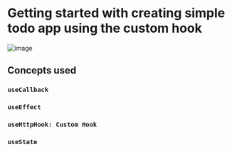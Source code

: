 # Getting started with creating simple todo app using the custom hook

![image](https://user-images.githubusercontent.com/30628211/224543731-198d030a-981a-4162-8cd9-ebee1c71bb9b.png)

## Concepts used

### `useCallback`
### `useEffect`
### `useHttpHook: Custom Hook`
### `useState`

